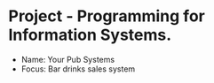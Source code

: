# Project -  Programming for Information Systems. 
* Name: Your Pub Systems
* Focus: Bar drinks sales system
